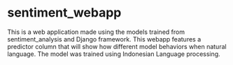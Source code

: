 # sentiment_webapp

This is a web application made using the models trained from sentiment_analysis and Django framework. This webapp features a predictor column that will show how different model behaviors when natural language.
The model was trained using Indonesian Language processing.
